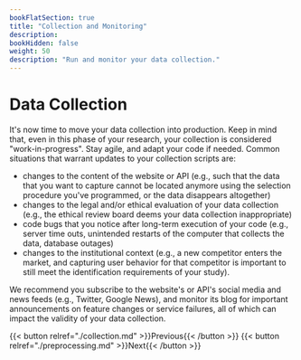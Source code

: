 ```yaml
---
bookFlatSection: true
title: "Collection and Monitoring"
description:
bookHidden: false
weight: 50
description: "Run and monitor your data collection."
---
```



# Data Collection

It's now time to move your data collection into production. Keep in mind that, even in this phase of your research, your collection is considered "work-in-progress". Stay agile, and adapt your code if needed. Common situations that warrant updates to your collection scripts are:

- changes to the content of the website or API (e.g., such that the data that you want to capture cannot be located anymore using the selection procedure you've programmed, or the data disappears altogether)
- changes to the legal and/or ethical evaluation of your data collection (e.g., the ethical review board deems your data collection inappropriate)
- code bugs that you notice after long-term execution of your code (e.g., server time outs, unintended restarts of the computer that collects the data, database outages)
- changes to the institutional context (e.g., a new competitor enters the market, and capturing user behavior for that competitor is important to still meet the identification requirements of your study).

We recommend you subscribe to the website's or API's social media and news feeds (e.g., Twitter, Google News), and monitor its blog for important announcements on feature changes or service failures, all of which can impact the validity of your data collection.

{{< button relref="./collection.md" >}}Previous{{< /button >}}
{{< button relref="./preprocessing.md" >}}Next{{< /button >}}


<!--
a.	Software stack
i.	Packages (many ready-made packages in Python and R, directly from the service that has the API)
ii.	Self-programmed (if packages are not available for APIs, or generally for navigation in web scraping with full flexibility)
iii.	WYSIWYG tools (particularly in use for web scraping, but limited in functionality)
b.	Infrastructure
i.	Execution/running scrapers (one instance versus multiple instances, local versus remote)
c.	Monitoring
ii.	Status messages (e.g., time taken, units scraped, last time of data retrieval)
iii.	Detection of errors (e.g., time outs, empty data, changes in versions of API)
iv.	Notification on errors (e.g., manual lookup in log file, dashboard, phone push messages)


4.4.1	Monitor and debug
Monitor health, and debug.

-->
